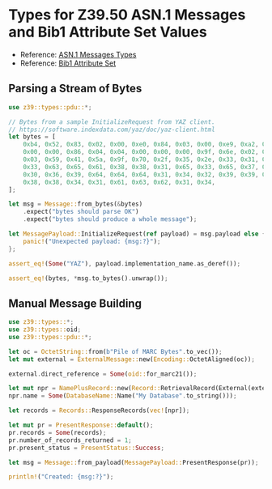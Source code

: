 # Types for Z39.50 ASN.1 Messages and Bib1 Attribute Set Values

* Reference: [ASN.1 Messages Types](https://www.loc.gov/z3950/agency/asn1.html)
* Reference: [Bib1 Attribute Set](https://www.loc.gov/z3950/agency/defns/bib1.html)

## Parsing a Stream of Bytes

```rs
use z39::types::pdu::*;

// Bytes from a sample InitializeRequest from YAZ client.
// https://software.indexdata.com/yaz/doc/yaz-client.html
let bytes = [
    0xb4, 0x52, 0x83, 0x02, 0x00, 0xe0, 0x84, 0x03, 0x00, 0xe9, 0xa2, 0x85, 0x04, 0x04, 0x00,
    0x00, 0x00, 0x86, 0x04, 0x04, 0x00, 0x00, 0x00, 0x9f, 0x6e, 0x02, 0x38, 0x31, 0x9f, 0x6f,
    0x03, 0x59, 0x41, 0x5a, 0x9f, 0x70, 0x2f, 0x35, 0x2e, 0x33, 0x31, 0x2e, 0x31, 0x20, 0x63,
    0x33, 0x63, 0x65, 0x61, 0x38, 0x38, 0x31, 0x65, 0x33, 0x65, 0x37, 0x65, 0x38, 0x30, 0x62,
    0x30, 0x36, 0x39, 0x64, 0x64, 0x64, 0x31, 0x34, 0x32, 0x39, 0x39, 0x39, 0x34, 0x65, 0x35,
    0x38, 0x38, 0x34, 0x31, 0x61, 0x63, 0x62, 0x31, 0x34,
];

let msg = Message::from_bytes(&bytes)
    .expect("bytes should parse OK")
    .expect("bytes should produce a whole message");

let MessagePayload::InitializeRequest(ref payload) = msg.payload else {
    panic!("Unexpected payload: {msg:?}");
};

assert_eq!(Some("YAZ"), payload.implementation_name.as_deref());

assert_eq!(bytes, *msg.to_bytes().unwrap());
```

## Manual Message Building

```rs
use z39::types::*;
use z39::types::oid;
use z39::types::pdu::*;

let oc = OctetString::from(b"Pile of MARC Bytes".to_vec());
let mut external = ExternalMessage::new(Encoding::OctetAligned(oc));

external.direct_reference = Some(oid::for_marc21());

let mut npr = NamePlusRecord::new(Record::RetrievalRecord(External(external)));
npr.name = Some(DatabaseName::Name("My Database".to_string()));

let records = Records::ResponseRecords(vec![npr]);

let mut pr = PresentResponse::default();
pr.records = Some(records);
pr.number_of_records_returned = 1;
pr.present_status = PresentStatus::Success;

let msg = Message::from_payload(MessagePayload::PresentResponse(pr));

println!("Created: {msg:?}");

```






